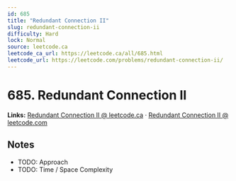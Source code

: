 ```yaml
--- 
id: 685
title: "Redundant Connection II"
slug: redundant-connection-ii
difficulty: Hard
lock: Normal
source: leetcode.ca
leetcode_ca_url: https://leetcode.ca/all/685.html
leetcode_url: https://leetcode.com/problems/redundant-connection-ii/
---
```


# 685. Redundant Connection II

**Links:** [Redundant Connection II @ leetcode.ca](https://leetcode.ca/all/685.html) · [Redundant Connection II @ leetcode.com](https://leetcode.com/problems/redundant-connection-ii/)

## Notes
- TODO: Approach
- TODO: Time / Space Complexity
